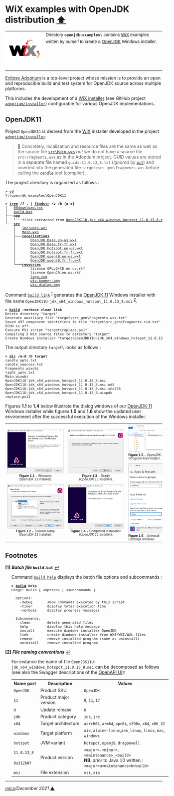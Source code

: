 # <span id="top">WiX examples with OpenJDK distribution</span> <span style="size:30%;"><a href="../README.md">⬆</a></span>

<table style="font-family:Helvetica,Arial;font-size:14px;line-height:1.6;">
  <tr>
  <td style="border:0;padding:0 10px 0 0;min-width:120px;">
    <a href="https://wixtoolset.org/" rel="external"><img style="border:0;width:120px;" src="../images/wixtoolset.png" alt="WiX toolset" /></a>
  </td>
  <td style="border:0;padding:0;vertical-align:text-top;">
    Directory <strong><code>openjdk-examples\</code></strong> contains <a href="https://wixtoolset.org/" rel="external">WiX</a> examples written by ourself to create a <a href="https://www.scala-lang.org/">OpenJDK</a> Windows installer.
  </td>
  </tr>
</table>

[Eclipse Adoptium](https://projects.eclipse.org/projects/adoptium) is a top-level project whose mission is to provide an open and reproducible build and test system for OpenJDK source across multiple platforms.

This includes the development of a [WiX installer](https://github.com/adoptium/installer/tree/master/wix) (see GitHub project [`adoptium/installer`][adoptium_installer]) configurable for various OpenJDK implementations.

## <span id="openjdk11">OpenJDK11</span>

Project `OpenJDK11` is derived from the [WiX][wix_toolset] installer developed in the project [`adoptium/installer`][adoptium_installer].

> **:mag_right:**  Concretely, localization and resource files are the same as well as the source file [`src\Main.wxs`](./OpenJDK11/src/Main.wxs) *but* we do not have a source file `src\Fragments.wxs` as in the Adoptium project. GUID values are stored in a separate file named `guids-11.0.13_8.txt` (*ignored* by [`git`][git_cmd]) and inserted into the generated file `target\src_gen\Fragments.wxs` before calling the [`candle`][wix_candle] tool (compiler).

The project directory is organized as follows :
<pre style="font-size:80%;">
<b>&gt; <a href="https://docs.microsoft.com/en-us/windows-server/administration/windows-commands/cd">cd</a></b>
Y:\openjdk-examples\OpenJDK11
&nbsp;
<b>&gt; <a href="https://docs.microsoft.com/en-us/windows-server/administration/windows-commands/tree">tree</a> /f . | <a href="https://docs.microsoft.com/en-us/windows-server/administration/windows-commands/findstr">findstr</a> /v /b [a-z]</b>
│   <a href="./OpenJDK11/00download.txt">00download.txt</a>
│   <a href="./OpenJDK11/build.bat">build.bat</a>
├───<b>app</b>
│   └───<i>files extracted from</i> <a href="https://adoptium.net/archive.html?variant=openjdk11&jvmVariant=hotspot">OpenJDK11U-jdk_x64_windows_hotspot_11.0.13_8.zip</a>
└───<a href="./OpenJDK11/src/"><b>src</b></a>
    │   <a href="./OpenJDK11/src/Includes.wxi">Includes.wxi</a>
    │   <a href="./OpenJDK11/src/Main.wxs">Main.wxs</a>
    ├───<a href="./OpenJDK11/src/localizations/"><b>localizations</b></a>
    │       <a href="./OpenJDK11/src/localizations/OpenJDK.Base.en-us.wxl">OpenJDK.Base.en-us.wxl</a>
    │       <a href="./OpenJDK11/src/localizations/OpenJDK.Base.fr-fr.wxl">OpenJDK.Base.fr-fr.wxl</a>
    │       <a href="./OpenJDK11/src/localizations/OpenJDK.hotspot.en-us.wxl">OpenJDK.hotspot.en-us.wxl</a>
    │       <a href="./OpenJDK11/src/localizations/OpenJDK.hotspot.fr-fr.wxl">OpenJDK.hotspot.fr-fr.wxl</a>
    │       <a href="./OpenJDK11/src/localizations/OpenJDK.openj9.en-us.wxl">OpenJDK.openj9.en-us.wxl</a>
    │       <a href="./OpenJDK11/src/localizations/OpenJDK.openj9.fr-fr.wxl">OpenJDK.openj9.fr-fr.wxl</a>
    └───<a href="./OpenJDK11/src/resources/"><b>resources</b></a>
            license-GPLv2+CE.en-us.rtf
            license-OpenJ9.en-us.rtf
            <a href="./OpenJDK11/src/resources/logo.ico">logo.ico</a>
            <a href="./OpenJDK11/src/resources/wix-banner.bmp">wix-banner.bmp</a>
            <a href="./OpenJDK11/src/resources/wix-dialog.bmp">wix-dialog.bmp</a>
</pre>

Command [`build link`](./OpenJDK11/build.bat) <sup id="anchor_01">[1](#footnote_01)</sup> generates the [OpenJDK 11][adoptium_openjdk11] Windows installer with file name `OpenJDK11U-jdk_x64_windows_hotspot_11.0.13_8.msi` <sup id="anchor_02">[2](#footnote_02)</sup>.

<pre style="font-size:80%;">
<b>&gt; <a href="./OpenJDK11/build.bat">build</a> -verbose clean link</b>
Delete directory "target"
Generate auxiliary file "target\src_gen\Fragments.wxs.txt"
Saved 497 component identifiers to file "target\src_gen\Fragments.cid.txt"
ECHO is off.
Execute PS1 script "target\replace.ps1"
Compiling 2 WiX source files to directory "target"
Create Windows installer "target\OpenJDK11U-jdk_x64_windows_hotspot_11.0.13_8.msi"
</pre>

The output directory `target\` looks as follows :

<pre style="font-size:80%;">
<b>&gt; <a href="https://docs.microsoft.com/en-us/windows-server/administration/windows-commands/dir">dir</a> /a-d /b target</b>
candle_opts.txt
candle_sources.txt
Fragments.wixobj
light_opts.txt
Main.wixobj
OpenJDK11U-jdk_x64_windows_hotspot_11.0.13_8.msi
OpenJDK11U-jdk_x64_windows_hotspot_11.0.13_8.msi.md5
OpenJDK11U-jdk_x64_windows_hotspot_11.0.13_8.msi.sha256
OpenJDK11U-jdk_x64_windows_hotspot_11.0.13_8.wixpdb
replace.ps11
</pre>

Figures **1.1** to **1.4** below illustrate the dialog windows of our [OpenJDK 11][adoptium_openjdk11] Windows installer while figures **1.5** and **1.6** show the updated user environment after the successful execution of the Windows installer.

<table>
<tr>
<td style="text-align:center;">
  <a href="images/Temurin_OpenJDK11_Welcome.png"><img style="max-width:180px;" src="images/Temurin_OpenJDK11_Welcome.png" /></a>
  <div style="font-size:70%;">
  <b>Figure 1.1 -</b> Welcome<br>(<i>OpenJDK 11</i> installer).<br/>&nbsp;
  </div>
  <a href="images/Temurin_OpenJDK11_CustomSetup.png"><img style="max-width:180px;" src="images/Temurin_OpenJDK11_CustomSetup.png" /></a>
  <div style="font-size:70%;">
  <b>Figure 1.2 -</b> Custom setup<br>(<i>OpenJDK 11</i> installer).
  </div>
</td>
<td style="text-align:center;">
  <a href="images/Temurin_OpenJDK11_Ready.png"><img style="max-width:180px;" src="images/Temurin_OpenJDK11_Ready.png" /></a>
  <div style="font-size:70%;"><b>Figure 1.3 -</b> Ready<br>(<i>OpenJDK 11</i> installer).<br/>&nbsp;
  </div>
  <a href="images/Temurin_OpenJDK11_Completed.png"><img style="max-width:180px;" src="images/Temurin_OpenJDK11_Completed.png" /></a>
  <div style="font-size:70%;">
  <b>Figure 1.4 -</b> Completed installation<br/>(<i>OpenJDK 11</i> installer).
  </div>
</td>
<td>
  <a href="images/Temurin_OpenJDK11_ProgFiles.png"><img style="max-width:180px;" src="images/Temurin_OpenJDK11_ProgFiles.png" /></a>
  <div style="font-size:70%;">
  <b>Figure 1.5 -</b> <i>OpenJDK 11</i> directory<br/>(<i>Program&nbsp;Files</i> folder).<br/>&nbsp;
  </div>
  <a href="images/Temurin_OpenJDK11_Uninstall.png"><img style="max-width:180px;" src="images/Temurin_OpenJDK11_Uninstall.png" /></a>
  <div style="font-size:70%;">
  <b>Figure 1.6 -</b> Uninstall<br/>(<i>Settings</i> window).
  </div>
</td>
</tr>
</table>

## <span id="footnotes">Footnotes</span>

<b name="footnote_01">[1]</b> ***Batch file* `build.bat`** [↩](#anchor_01)

<p style="margin:0 0 1em 20px;">
Command <a href="./OpenJDK11/build.bat"><code>build help</code></a> displays the batch file options and subcommands :
</p>

<pre style="margin:0 0 1em 20px;font-size:80%;">
<b>&gt; <a href="./OpenJDK11/build.bat">build</a> help</b>
Usage: build { &lt;option&gt; | &lt;subcommand&gt; }
&nbsp;
  Options:
    -debug       show commands executed by this script
    -timer       display total execution time
    -verbose     display progress messages
&nbsp;
  Subcommands:
    clean        delete generated files
    help         display this help message
    install      execute Windows installer OpenJDK
    link         create Windows installer from WXS/WXI/WXL files
    remove       remove installed program (same as uninstall)
    uninstall    remove installed program
</pre>

<b name="footnote_02">[2]</b> ***File naming conventions*** [↩](#anchor_02)

<p style="margin:0 0 1em 20px;">
For instance the name of file <code>OpenJDK11U-jdk_x64_windows_hotspot_11.0.13_8.msi</code> can be decomposed as follows (see also the Swagger descriptions of the <a href="https://api.adoptium.net/q/swagger-ui/#/Installer">OpenAPI UI</a>):
</p>
<table style="margin:0 0 1em 20px;">
<tr>
   <th>Name&nbsp;part</th>
   <th>Description</th>
   <th>Values</th>
</tr>
<tr>
  <td><code>OpenJDK</code></td>
  <td>Product SKU</td>
  <td><code>OpenJDK</code></td>
</tr>
<tr>
  <td><code>11</code></td>
  <td>Product major version</td>
  <td><code>8</code>, <code>11</code>, <code>17</code></td>
</tr>
<tr>
  <td><code>U</code></td>
  <td>Update release</td>
  <td><code>U</code></td>
</tr>
<tr>
  <td><code>jdk</code></td>
  <td>Product category</td>
  <td><code>jdk</code>, <code>jre</code></td>
</tr>
<tr>
  <td><code>x64</code></td>
  <td>Target architecture</td>
  <td><code>aarch64</code>, <code>arm64</code>, <code>ppc64</code>, <code>s390x</code>, <code>x64</code>, <code>x86_32</code></td>
</tr>
<tr>
  <td><code>windows</code></td>
  <td>Target platform</td>
  <td><code>aix</code>, <code>alpine-linux</code>,<code>arm_linux</code>, <code>linux</code>, <code>mac</code>, <code>windows</code></td>
</tr>
<tr>
  <td><code>hotspot</code></td>
  <td>JVM variant</td>
  <td><code>hotspot</code>, <code>openj9</code>, <code>dragonwell</code></td>
</tr>
<tr>
  <td><code>11.0.13_8</code><br/>&nbsp;<br/><code>8u312b07</code></td>
  <td>Product&nbsp;version</td>
  <td><code>&lt;major&gt;.&lt;minor&gt;.&lt;maintenance&gt;_&lt;build&gt;</code><br/><b>NB.</b> prior to Java 10 written :<br/><code>&lt;major&gt;u&lt;maintenance&gt;b&lt;build&gt;</code></td>
</tr>
<tr>
  <td><code>msi</code></td>
  <td>File extension</td>
  <td><code>msi</code>, <code>zip</code></td>
</tr>
</table>

***

*[mics](https://lampwww.epfl.ch/~michelou/)/December 2021* [**&#9650;**](#top)
<span id="bottom">&nbsp;</span>

<!-- link refs -->

[adoptium_installer]: https://github.com/adoptium/installer
[adoptium_openjdk11]: https://adoptium.net/?variant=openjdk11&jvmVariant=hotspot
[git_cmd]: https://docs.gitlab.com/ee/gitlab-basics/start-using-git.html
[wix_candle]: https://wixtoolset.org/documentation/manual/v3/overview/candle.html
[wix_component]: https://wixtoolset.org/documentation/manual/v3/xsd/wix/component.html
[wix_heat]: https://wixtoolset.org/documentation/manual/v3/overview/heat.html
[wix_light]: https://wixtoolset.org/documentation/manual/v3/overview/light.html
[wix_toolset]: https://wixtoolset.org/
